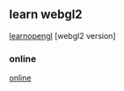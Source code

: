 ## learn webgl2

[learnopengl](https://learnopengl.com/) [webgl2 version]

### online

[online](https://krapnikkk.github.io/learn_webgl2/index.html)